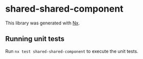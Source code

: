 # shared-shared-component

This library was generated with [Nx](https://nx.dev).

## Running unit tests

Run `nx test shared-shared-component` to execute the unit tests.

